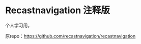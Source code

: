 
Recastnavigation 注释版
===============
个人学习用。

原repo：https://github.com/recastnavigation/recastnavigation
